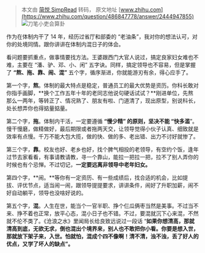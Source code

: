 > 本文由 [简悦 SimpRead](http://ksria.com/simpread/) 转码， 原文地址 [www.zhihu.com](https://www.zhihu.com/question/486847778/answer/2444947855) ![](https://pic1.zhimg.com/v2-83d420adc5fe624aaed5f37f74d58cdb_xs.jpg?source=1940ef5c)刀笔小吏会算卦

作为在体制内干了 14 年，经历过省厅和部委的 “老油条”，我对你的想法认可，对你的处境同情。跟你讲讲在体制内混日子的体会。

看问题要抓重点，做事情要找方法。王婆跟西门大官人说过，搞定良家妇女难也不难，主要在 “潘、驴、邓、小、闲” 五字诀。同样，搞定领导也不容易，但是掌握了 **“熬、拖、靠、闹、混”** 五个字，循序渐进，你就能游刃有余，得心应手了。

第一个字，**熬**。体制的最大特点是稳定，普通员工的最大优势是资历。你科长敢对你指手画脚，**换个工作五年十年的老同志他说句硬话试试？**刚进单位，先熬那么一两年，等转正了、情况熟了、朋友有啦、门道清了，现出原型，别说科长，处长想弄你也得掂量掂量。

第二个字，**拖**。体制内干活，一定要遵循 **“慢少精” 的原则，坚决不能 “快多滥**”。慢干慢磨，做精做好，最后期限或者拖两天交，让领导觉得小伙子认真、细致就是效率有点慢。千万不能大包大揽，做的快、做的多、老出错、出力不讨好就惨了。

第三个字，**靠**。校友也好、老乡也好，找个脾气相投的老领导，有空约个饭，逢年过节去家看看，有事请教请教，寻一个靠山，能拉一把拉一把，拉不了别人弄你的时候也有个忌惮。不过切记，**一定要远离非领导中老年妇女。**

第四个字，**闹。**等你有一定资历、有一些成绩后，找合适的机会，比如提拔、评优节点，适当闹一闹，跟领导提提要求，讲讲条件，闹好了升职加薪，闹不好自动躺平，领导也没啥好说的。

第五个字，**混**。人生在世，能当个一官半职、挣个仨瓜俩枣当然是美事。不过当不来、挣不着也正常，放平心态，混小日子也不错。不过，要混就沉下心来混，不然就不伦不类了。《沧浪之水》里闻局长给良致远说过一段话 “**如果你想清高，那就清高到底，无欲无求，倒也混出个境界来，别人也不敢把你小看。你要是想入世，那就放下架子来，入世。怕就怕，混成个四不像啊！清不清，浊不浊，丢了好人的优点，又学了坏人的缺点”。**